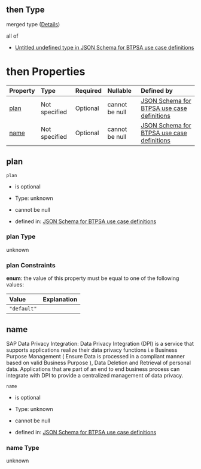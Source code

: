 ## then Type

merged type ([Details](btpsa-usecase-properties-services-items-allof-2-then-allof-15-then.md))

all of

*   [Untitled undefined type in JSON Schema for BTPSA use case definitions](btpsa-usecase-properties-services-items-allof-2-then-allof-15-then-allof-0.md "check type definition")

# then Properties

| Property      | Type          | Required | Nullable       | Defined by                                                                                                                                                                                                            |
| :------------ | :------------ | :------- | :------------- | :-------------------------------------------------------------------------------------------------------------------------------------------------------------------------------------------------------------------- |
| [plan](#plan) | Not specified | Optional | cannot be null | [JSON Schema for BTPSA use case definitions](btpsa-usecase-properties-services-items-allof-2-then-allof-15-then-properties-plan.md "undefined#/properties/services/items/allOf/2/then/allOf/15/then/properties/plan") |
| [name](#name) | Not specified | Optional | cannot be null | [JSON Schema for BTPSA use case definitions](btpsa-usecase-properties-services-items-allof-2-then-allof-15-then-properties-name.md "undefined#/properties/services/items/allOf/2/then/allOf/15/then/properties/name") |

## plan



`plan`

*   is optional

*   Type: unknown

*   cannot be null

*   defined in: [JSON Schema for BTPSA use case definitions](btpsa-usecase-properties-services-items-allof-2-then-allof-15-then-properties-plan.md "undefined#/properties/services/items/allOf/2/then/allOf/15/then/properties/plan")

### plan Type

unknown

### plan Constraints

**enum**: the value of this property must be equal to one of the following values:

| Value       | Explanation |
| :---------- | :---------- |
| `"default"` |             |

## name

SAP Data Privacy Integration: Data Privacy Integration (DPI) is a service that supports applications realize their data privacy functions i.e Business Purpose Management ( Ensure Data is processed in a compliant manner based on valid Business Purpose ), Data Deletion and Retrieval of personal data. Applications that are part of an end to end business process can integrate with DPI to provide a centralized management of data privacy.

`name`

*   is optional

*   Type: unknown

*   cannot be null

*   defined in: [JSON Schema for BTPSA use case definitions](btpsa-usecase-properties-services-items-allof-2-then-allof-15-then-properties-name.md "undefined#/properties/services/items/allOf/2/then/allOf/15/then/properties/name")

### name Type

unknown
